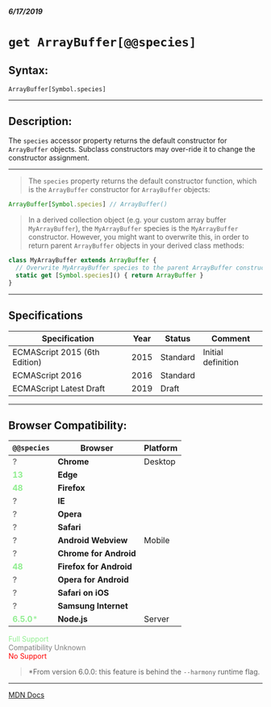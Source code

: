##### 6/17/2019
# `get ArrayBuffer[@@species]`

## Syntax:
`ArrayBuffer[Symbol.species]`

---

## Description:
The `species` accessor property returns the default constructor for `ArrayBuffer` objects.  Subclass constructors may over-ride it to change the constructor assignment.

---

  >The `species` property returns the default constructor function, which is the `ArrayBuffer` constructor for `ArrayBuffer` objects:

```js
ArrayBuffer[Symbol.species] // ArrayBuffer()
```

  >In a derived collection object (e.g. your custom array buffer `MyArrayBuffer`), the `MyArrayBuffer` species is the `MyArrayBuffer` constructor.  However, you might want to overwrite this, in order to return parent `ArrayBuffer` objects in your derived class methods:

```js
class MyArrayBuffer extends ArrayBuffer {
  // Overwrite MyArrayBuffer species to the parent ArrayBuffer constructor
  static get [Symbol.species]() { return ArrayBuffer }
}
```

---

## Specifications
| Specification | Year | Status | Comment |
|---|---|---|---|
| ECMAScript 2015 (6th Edition) | 2015 | Standard | Initial definition |
| ECMAScript 2016 | 2016 | Standard |  |
| ECMAScript Latest Draft | 2019 | Draft |  |

---

## Browser Compatibility:
| `@@species` | Browser | Platform |
|---|---|---|
| <span style="color: grey">**?**</span> | **Chrome** | Desktop | 
| <span style="color: lightgreen">**13**</span> | **Edge** || 
| <span style="color: lightgreen">**48**</span> | **Firefox** || 
| <span style="color: grey">**?**</span> | **IE** || 
| <span style="color: grey">**?**</span> | **Opera** || 
| <span style="color: grey">**?**</span> | **Safari** || 
| <span style="color: grey">**?**</span> | **Android Webview** | Mobile | 
| <span style="color: grey">**?**</span> | **Chrome for Android** || 
| <span style="color: lightgreen">**48**</span> | **Firefox for Android** || 
| <span style="color: grey">**?**</span> | **Opera for Android** || 
| <span style="color: grey">**?**</span> | **Safari on iOS** || 
| <span style="color: grey">**?**</span> | **Samsung Internet** || 
| <span style="color: lightgreen">**6.5.0***</span> | **Node.js** | Server | 

<span style="color: lightgreen">Full Support</span>  
<span style="color: grey">Compatibility Unknown</span>  
<span style="color: red">No Support</span>

  > *From version 6.0.0: this feature is behind the `--harmony` runtime flag.

---

[MDN Docs](https://developer.mozilla.org/en-US/docs/Web/JavaScript/Reference/Global_Objects/ArrayBuffer/@@species)